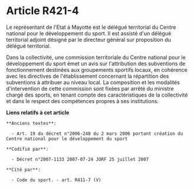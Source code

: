 # Article R421-4

Le représentant de l'Etat à Mayotte est le délégué territorial du Centre national pour le développement du sport. Il est
assisté d'un délégué territorial adjoint désigné par le directeur général sur proposition du délégué territorial.

Dans la collectivité, une commission territoriale du Centre national pour le développement du sport émet un avis sur
l'attribution des subventions de fonctionnement destinées aux groupements sportifs locaux, en cohérence avec les directives
de l'établissement concernant la répartition des subventions à attribuer au niveau local. La composition et les modalités
d'intervention de cette commission sont fixées par arrêté du ministre chargé des sports, en tenant compte des
caractéristiques de la collectivité et dans le respect des compétences propres à ses institutions.

**Liens relatifs à cet article**

	**Anciens textes**:

	  - Art. 19 du décret n°2006-248 du 2 mars 2006 portant création du Centre national pour le développement du sport

	**Codifié par**:

	  - Décret n°2007-1133 2007-07-24 JORF 25 juillet 2007

	**Cité par**:

	  - Code du sport. - art. R411-7 (V)
